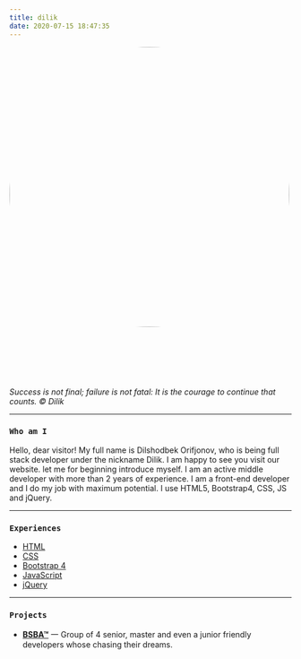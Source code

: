 ```yaml
---
title: dilik
date: 2020-07-15 18:47:35
---
```

<img class="hero-image" src="/img/dilik/avatar.jpg" style="padding-bottom: 2em;border-radius: 50%; margin-bottom: 15px;" height="500" width="500">

<div class="my-links">
  <a class="gradient-text" href="https://t.me/orifjonov800" target="_blank" rel="noopener"><span class=" iconfont icon-qzone"></span></a>
</div>

<style>
  .my-links {display: flex; justify-content: center; align-content: center; margin-top: 30px; width: 100%;}
  .my-links a {display: flex; color: #000; padding: 2px 10px;border-bottom:none !important;}
  .my-links a:after {display: none;}
  .my-links a:hover {backround: #ddd;}
  .my-links a span {font-size: 28px;}
  .hero-image {margin: 0 auto;}

  .dark-obsidian .article .main .content {
    padding: 0 6rem;
  }
  @media screen and (max-width: 1200px) {
    .dark-obsidian .article .main .content {
      padding: 0 0.5rem;
    }
  }
</style>

<i class="my-links">Success is not final; failure is not fatal: It is the courage to continue that counts. © Dilik</i>

<hr>

<h3 id="Who-am-I"><a href="#Who-am-I" class="headerlink" title="Who am I"></a><code>Who am I</code></h3>

Hello, dear visitor! My full name is Dilshodbek Orifjonov, who is being full stack developer under the nickname Dilik. 
I am happy to see you visit our website. let me for beginning introduce myself. 
I am an active middle developer with more than 2 years of experience. 
I am a front-end developer and I do my job with maximum potential. 
I use HTML5, Bootstrap4, CSS, JS and jQuery.

<hr>

<h3 id="Experiences"><a href="#Experiences" class="headerlink" title="Experiences"></a><code>Experiences</code></h3>

- [HTML](https://en.wikipedia.org/wiki/HTML#:~:text=Hypertext%20Markup%20Language%20(HTML)%20is,scripting%20languages%20such%20as%20JavaScript.)
- [CSS](https://www.w3.org/Style/CSS/Overview.en.html)
- [Bootstrap 4](https://getbootstrap.com/)
- [JavaScript](https://developer.mozilla.org/en-US/docs/Web/JavaScript)
- [jQuery](https://jquery.com/)

<hr>

<h3 id="Projects"><a href="#Projects" class="headerlink" title="Projects"></a><code>Projects</code></h3>

- [**BSBA™**](https://bsba.uz) 一 Group of 4 senior, master and even a junior friendly developers whose chasing their dreams.

